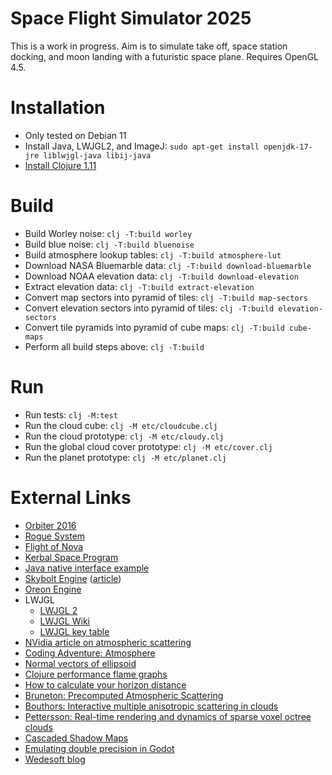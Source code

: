 # Space Flight Simulator 2025

This is a work in progress.
Aim is to simulate take off, space station docking, and moon landing with a futuristic space plane.
Requires OpenGL 4.5.

# Installation
* Only tested on Debian 11
* Install Java, LWJGL2, and ImageJ: `sudo apt-get install openjdk-17-jre liblwjgl-java libij-java`
* [Install Clojure 1.11](https://clojure.org/guides/install_clojure)

# Build
* Build Worley noise: `clj -T:build worley`
* Build blue noise: `clj -T:build bluenoise`
* Build atmosphere lookup tables: `clj -T:build atmosphere-lut`
* Download NASA Bluemarble data: `clj -T:build download-bluemarble`
* Download NOAA elevation data: `clj -T:build download-elevation`
* Extract elevation data: `clj -T:build extract-elevation`
* Convert map sectors into pyramid of tiles: `clj -T:build map-sectors`
* Convert elevation sectors into pyramid of tiles: `clj -T:build elevation-sectors`
* Convert tile pyramids into pyramid of cube maps: `clj -T:build cube-maps`
* Perform all build steps above: `clj -T:build`

# Run

* Run tests: `clj -M:test`
* Run the cloud cube: `clj -M etc/cloudcube.clj`
* Run the cloud prototype: `clj -M etc/cloudy.clj`
* Run the global cloud cover prototype: `clj -M etc/cover.clj`
* Run the planet prototype: `clj -M etc/planet.clj`

# External Links

* [Orbiter 2016](https://github.com/mschweiger/orbiter)
* [Rogue System](http://imagespaceinc.com/rogsys/)
* [Flight of Nova](https://flight-of-nova.com/)
* [Kerbal Space Program](https://www.kerbalspaceprogram.com/)
* [Java native interface example](https://www.baeldung.com/jni)
* [Skybolt Engine](https://github.com/Piraxus/Skybolt/) ([article](https://piraxus.com/2021/07/28/rendering-planetwide-volumetric-clouds-in-skybolt/))
* [Oreon Engine](https://github.com/fynnfluegge/oreon-engine)
* LWJGL
  * [LWJGL 2](http://legacy.lwjgl.org/)
  * [LWJGL Wiki](http://wiki.lwjgl.org/)
  * [LWJGL key table](https://gist.github.com/Mumfrey/5cfc3b7e14fef91b6fa56470dc05218a)
* [NVidia article on atmospheric scattering](https://developer.nvidia.com/gpugems/gpugems2/part-ii-shading-lighting-and-shadows/chapter-16-accurate-atmospheric-scattering)
* [Coding Adventure: Atmosphere](https://www.youtube.com/watch?v=DxfEbulyFcY)
* [Normal vectors of ellipsoid](https://math.stackexchange.com/questions/2931909/normal-of-a-point-on-the-surface-of-an-ellipsoid/2931931)
* [Clojure performance flame graphs](https://github.com/clojure-goes-fast/clj-async-profiler)
* [How to calculate your horizon distance](https://darkskydiary.wordpress.com/2015/05/25/how-to-calculate-your-horizon-distance/)
* [Bruneton: Precomputed Atmospheric Scattering](https://hal.inria.fr/inria-00288758/document)
* [Bouthors: Interactive multiple anisotropic scattering in clouds](https://hal.inria.fr/file/index/docid/333007/filename/clouds.pdf)
* [Pettersson: Real-time rendering and dynamics of sparse voxel octree clouds](https://lup.lub.lu.se/luur/download?func=downloadFile&recordOId=9024774&fileOId=9024775)
* [Cascaded Shadow Maps](https://web.archive.org/web/20220526080455/https://dev.theomader.com/cascaded-shadow-mapping-1/)
* [Emulating double precision in Godot](https://godotengine.org/article/emulating-double-precision-gpu-render-large-worlds)
* [Wedesoft blog](https://www.wedesoft.de/)
